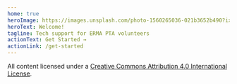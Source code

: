 ```yaml
---
home: true
heroImage: https://images.unsplash.com/photo-1560265036-021b3652b490?ixlib=rb-1.2.1&ixid=eyJhcHBfaWQiOjg2MjE3fQ&w=900&h=225&crop=edges&fit=crop
heroText: Welcome!
tagline: Tech support for ERMA PTA volunteers
actionText: Get Started →
actionLink: /get-started
---
```


All content licensed under a [Creative Commons Attribution 4.0 International License][cc-by-4.0].

[cc-by-4.0]: http://creativecommons.org/licenses/by/4.0/
